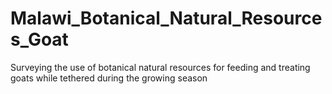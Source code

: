 # Malawi_Botanical_Natural_Resources_Goat
Surveying the use of botanical natural resources for feeding and treating goats while tethered during the growing season
